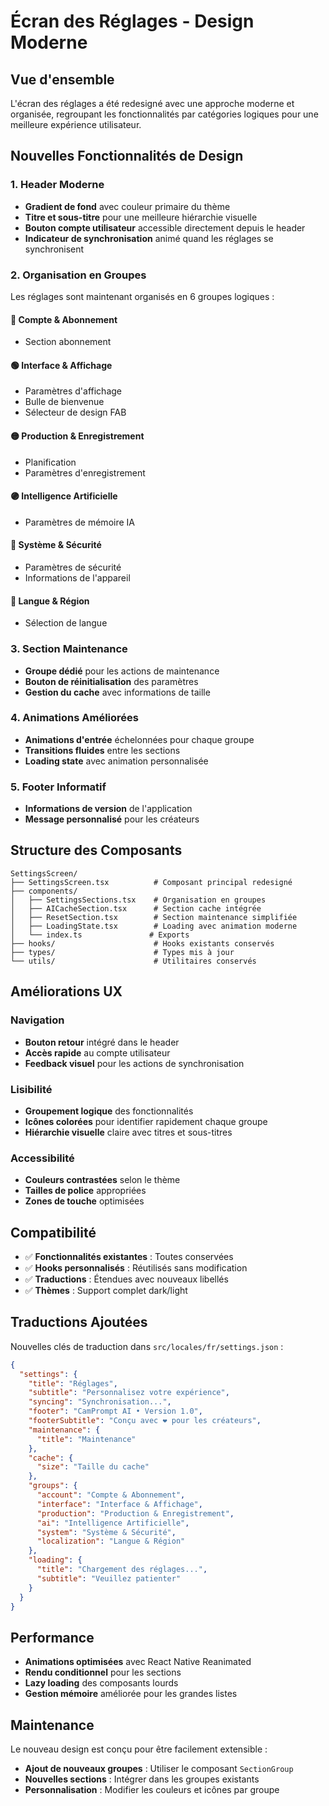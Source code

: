 # Écran des Réglages - Design Moderne

## Vue d'ensemble

L'écran des réglages a été redesigné avec une approche moderne et organisée, regroupant les fonctionnalités par catégories logiques pour une meilleure expérience utilisateur.

## Nouvelles Fonctionnalités de Design

### 1. Header Moderne

- **Gradient de fond** avec couleur primaire du thème
- **Titre et sous-titre** pour une meilleure hiérarchie visuelle
- **Bouton compte utilisateur** accessible directement depuis le header
- **Indicateur de synchronisation** animé quand les réglages se synchronisent

### 2. Organisation en Groupes

Les réglages sont maintenant organisés en 6 groupes logiques :

#### 🔵 Compte & Abonnement

- Section abonnement

#### 🟢 Interface & Affichage

- Paramètres d'affichage
- Bulle de bienvenue
- Sélecteur de design FAB

#### 🟡 Production & Enregistrement

- Planification
- Paramètres d'enregistrement

#### 🟣 Intelligence Artificielle

- Paramètres de mémoire IA

#### 🔴 Système & Sécurité

- Paramètres de sécurité
- Informations de l'appareil

#### 🔵 Langue & Région

- Sélection de langue

### 3. Section Maintenance

- **Groupe dédié** pour les actions de maintenance
- **Bouton de réinitialisation** des paramètres
- **Gestion du cache** avec informations de taille

### 4. Animations Améliorées

- **Animations d'entrée** échelonnées pour chaque groupe
- **Transitions fluides** entre les sections
- **Loading state** avec animation personnalisée

### 5. Footer Informatif

- **Informations de version** de l'application
- **Message personnalisé** pour les créateurs

## Structure des Composants

```
SettingsScreen/
├── SettingsScreen.tsx          # Composant principal redesigné
├── components/
│   ├── SettingsSections.tsx    # Organisation en groupes
│   ├── AICacheSection.tsx      # Section cache intégrée
│   ├── ResetSection.tsx        # Section maintenance simplifiée
│   ├── LoadingState.tsx        # Loading avec animation moderne
│   └── index.ts               # Exports
├── hooks/                      # Hooks existants conservés
├── types/                      # Types mis à jour
└── utils/                      # Utilitaires conservés
```

## Améliorations UX

### Navigation

- **Bouton retour** intégré dans le header
- **Accès rapide** au compte utilisateur
- **Feedback visuel** pour les actions de synchronisation

### Lisibilité

- **Groupement logique** des fonctionnalités
- **Icônes colorées** pour identifier rapidement chaque groupe
- **Hiérarchie visuelle** claire avec titres et sous-titres

### Accessibilité

- **Couleurs contrastées** selon le thème
- **Tailles de police** appropriées
- **Zones de touche** optimisées

## Compatibilité

- ✅ **Fonctionnalités existantes** : Toutes conservées
- ✅ **Hooks personnalisés** : Réutilisés sans modification
- ✅ **Traductions** : Étendues avec nouveaux libellés
- ✅ **Thèmes** : Support complet dark/light

## Traductions Ajoutées

Nouvelles clés de traduction dans `src/locales/fr/settings.json` :

```json
{
  "settings": {
    "title": "Réglages",
    "subtitle": "Personnalisez votre expérience",
    "syncing": "Synchronisation...",
    "footer": "CamPrompt AI • Version 1.0",
    "footerSubtitle": "Conçu avec ❤️ pour les créateurs",
    "maintenance": {
      "title": "Maintenance"
    },
    "cache": {
      "size": "Taille du cache"
    },
    "groups": {
      "account": "Compte & Abonnement",
      "interface": "Interface & Affichage",
      "production": "Production & Enregistrement",
      "ai": "Intelligence Artificielle",
      "system": "Système & Sécurité",
      "localization": "Langue & Région"
    },
    "loading": {
      "title": "Chargement des réglages...",
      "subtitle": "Veuillez patienter"
    }
  }
}
```

## Performance

- **Animations optimisées** avec React Native Reanimated
- **Rendu conditionnel** pour les sections
- **Lazy loading** des composants lourds
- **Gestion mémoire** améliorée pour les grandes listes

## Maintenance

Le nouveau design est conçu pour être facilement extensible :

- **Ajout de nouveaux groupes** : Utiliser le composant `SectionGroup`
- **Nouvelles sections** : Intégrer dans les groupes existants
- **Personnalisation** : Modifier les couleurs et icônes par groupe
